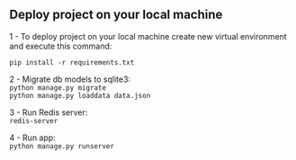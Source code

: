 ## Deploy project on your local machine

1 - To deploy project on your local machine create new virtual environment and execute this command:<br />

`pip install -r requirements.txt`

2 - Migrate db models to sqlite3:<br />
`python manage.py migrate`<br />
`python manage.py loaddata data.json`

3 - Run Redis server:<br />
`redis-server`

4 - Run app:<br />
`python manage.py runserver`
